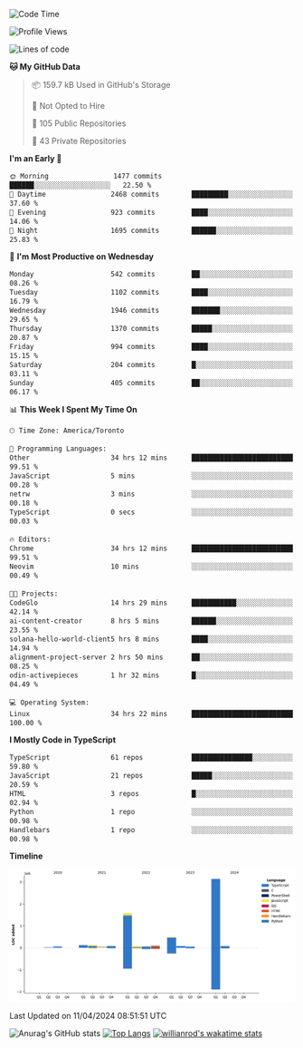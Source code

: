 <!--START_SECTION:waka-->
![Code Time](http://img.shields.io/badge/Code%20Time-1%2C414%20hrs%2042%20mins-blue)

![Profile Views](http://img.shields.io/badge/Profile%20Views-0-blue)

![Lines of code](https://img.shields.io/badge/From%20Hello%20World%20I%27ve%20Written-6.0%20million%20lines%20of%20code-blue)

**🐱 My GitHub Data** 

> 📦 159.7 kB Used in GitHub's Storage 
 > 
> 🚫 Not Opted to Hire
 > 
> 📜 105 Public Repositories 
 > 
> 🔑 43 Private Repositories 
 > 
**I'm an Early 🐤** 

```text
🌞 Morning                1477 commits        ██████░░░░░░░░░░░░░░░░░░░   22.50 % 
🌆 Daytime                2468 commits        █████████░░░░░░░░░░░░░░░░   37.60 % 
🌃 Evening                923 commits         ████░░░░░░░░░░░░░░░░░░░░░   14.06 % 
🌙 Night                  1695 commits        ██████░░░░░░░░░░░░░░░░░░░   25.83 % 
```
📅 **I'm Most Productive on Wednesday** 

```text
Monday                   542 commits         ██░░░░░░░░░░░░░░░░░░░░░░░   08.26 % 
Tuesday                  1102 commits        ████░░░░░░░░░░░░░░░░░░░░░   16.79 % 
Wednesday                1946 commits        ███████░░░░░░░░░░░░░░░░░░   29.65 % 
Thursday                 1370 commits        █████░░░░░░░░░░░░░░░░░░░░   20.87 % 
Friday                   994 commits         ████░░░░░░░░░░░░░░░░░░░░░   15.15 % 
Saturday                 204 commits         █░░░░░░░░░░░░░░░░░░░░░░░░   03.11 % 
Sunday                   405 commits         ██░░░░░░░░░░░░░░░░░░░░░░░   06.17 % 
```


📊 **This Week I Spent My Time On** 

```text
🕑︎ Time Zone: America/Toronto

💬 Programming Languages: 
Other                    34 hrs 12 mins      █████████████████████████   99.51 % 
JavaScript               5 mins              ░░░░░░░░░░░░░░░░░░░░░░░░░   00.28 % 
netrw                    3 mins              ░░░░░░░░░░░░░░░░░░░░░░░░░   00.18 % 
TypeScript               0 secs              ░░░░░░░░░░░░░░░░░░░░░░░░░   00.03 % 

🔥 Editors: 
Chrome                   34 hrs 12 mins      █████████████████████████   99.51 % 
Neovim                   10 mins             ░░░░░░░░░░░░░░░░░░░░░░░░░   00.49 % 

🐱‍💻 Projects: 
CodeGlo                  14 hrs 29 mins      ███████████░░░░░░░░░░░░░░   42.14 % 
ai-content-creator       8 hrs 5 mins        ██████░░░░░░░░░░░░░░░░░░░   23.55 % 
solana-hello-world-client5 hrs 8 mins        ████░░░░░░░░░░░░░░░░░░░░░   14.94 % 
alignment-project-server 2 hrs 50 mins       ██░░░░░░░░░░░░░░░░░░░░░░░   08.25 % 
odin-activepieces        1 hr 32 mins        █░░░░░░░░░░░░░░░░░░░░░░░░   04.49 % 

💻 Operating System: 
Linux                    34 hrs 22 mins      █████████████████████████   100.00 % 
```

**I Mostly Code in TypeScript** 

```text
TypeScript               61 repos            ███████████████░░░░░░░░░░   59.80 % 
JavaScript               21 repos            █████░░░░░░░░░░░░░░░░░░░░   20.59 % 
HTML                     3 repos             █░░░░░░░░░░░░░░░░░░░░░░░░   02.94 % 
Python                   1 repo              ░░░░░░░░░░░░░░░░░░░░░░░░░   00.98 % 
Handlebars               1 repo              ░░░░░░░░░░░░░░░░░░░░░░░░░   00.98 % 
```



**Timeline**

![Lines of Code chart](https://raw.githubusercontent.com/wise-introvert/wise-introvert/master/assets/bar_graph.png)


 Last Updated on 11/04/2024 08:51:51 UTC
<!--END_SECTION:waka-->

![Anurag's GitHub stats](https://github-readme-stats.vercel.app/api?username=wise-introvert&count_private=true&show_icons=true)
[![Top Langs](https://github-readme-stats.vercel.app/api/top-langs/?username=wise-introvert&langs_count=10)](https://github.com/anuraghazra/github-readme-stats)
[![willianrod's wakatime stats](https://github-readme-stats.vercel.app/api/wakatime?username=wiseintrovert)](https://github.com/anuraghazra/github-readme-stats)
